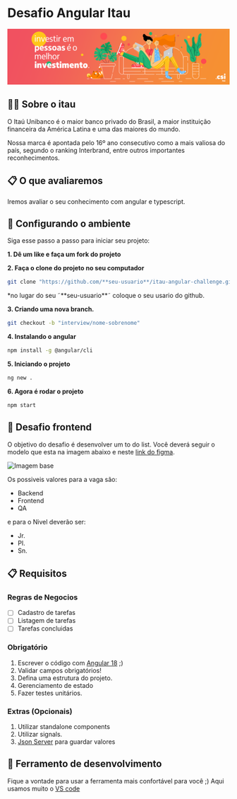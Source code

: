 # Desafio Angular Itau

![Banner](./doc/images/banner.png)

## 💁‍♂️ Sobre o itau 

O Itaú Unibanco é o maior banco privado do Brasil, a maior instituição financeira da América Latina e uma das maiores do mundo.

Nossa marca é apontada pelo 16º ano consecutivo como a mais valiosa do país, segundo o ranking Interbrand, entre outros importantes reconhecimentos.

## 📋 O que avaliaremos

Iremos avaliar o seu conhecimento com angular e typescript.

## 🔧 Configurando o ambiente

Siga esse passo a passo para iniciar seu projeto:

**1. Dê um like e faça um fork do projeto**

**2. Faça o clone do projeto no seu computador**

```sh
git clone "https://github.com/**seu-usuario**/itau-angular-challenge.git"
```
*no lugar do seu ˜\*\*seu-usuario\*\*˜ coloque o seu usario do github.

**3. Criando uma nova branch.**

```sh
git checkout -b "interview/nome-sobrenome"
```

**4. Instalando o angular**

```sh
npm install -g @angular/cli
```

**5. Iniciando o projeto**

```sh
ng new .
```

**6. Agora é rodar o projeto**

```sh
npm start
```

## 🚀 Desafio frontend

O objetivo do desafio é desenvolver um to do list. Você deverá seguir o modelo que esta na imagem abaixo e neste [link do figma](https://www.figma.com/file/dVWdCvHTi7k2wIvaOMUfF9/Desafio-Frontend-Itau?node-id=0%3A1).

![Imagem base](./doc/img/desafio-base.png)

Os possiveis valores para a vaga são:

- Backend
- Frontend
- QA

e para o Nivel deverão ser:

- Jr.
- Pl.
- Sn.

## 📋 Requisitos

### Regras de Negocios
- [ ] Cadastro de tarefas
- [ ] Listagem de tarefas
- [ ] Tarefas concluidas

### Obrigatório

1. Escrever o código com [Angular 18](https://blog.angular.dev/angular-v18-is-now-available-e79d5ac0affe)  ;)
2. Validar campos obrigatórios!
3. Defina uma estrutura do projeto.
4. Gerenciamento de estado
5. Fazer testes unitários.


### Extras (Opcionais)
1. Utilizar standalone components
2. Utilizar signals.
4. [Json Server](https://www.npmjs.com/package/json-server) para guardar valores


## 🔨 Ferramento de desenvolvimento

Fique a vontade para usar a ferramenta mais confortável para você ;)
Aqui usamos muito o [VS code](https://code.visualstudio.com/)

